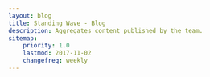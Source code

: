 ```yaml
---
layout: blog
title: Standing Wave - Blog
description: Aggregates content published by the team.
sitemap:
    priority: 1.0
    lastmod: 2017-11-02
    changefreq: weekly
---
```

